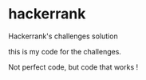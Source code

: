 # hackerrank
Hackerrank's challenges solution

this is my code for the challenges.

Not perfect code, but code that works ! 
